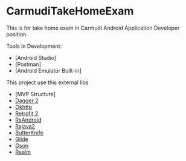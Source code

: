 # CarmudiTakeHomeExam

This is for take home exam in Carmudi Android Application Developer position.

Tools in Development:

- [Android Studio]
- [Postman]
- [Android Emulator Built-in]

This project use this external libs

* [MVP Structure]
* [Dagger 2](http://square.github.io/dagger/)
* [Okhttp](https://github.com/square/okhttp)
* [Retrofit 2](http://square.github.io/retrofit/)
* [RxAndroid](https://github.com/ReactiveX/RxAndroid)
* [Rxjava2](https://github.com/ReactiveX/RxJava/wiki/What's-different-in-2.0)
* [ButterKnife](http://jakewharton.github.io/butterknife/)
* [Glide](https://github.com/bumptech/glide)
* [Gson](https://github.com/google/gson)
* [Realm](https://realm.io/blog/realm-for-android/)
